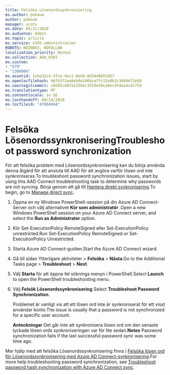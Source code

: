 ```yaml
---
title: Felsöka Lösenordssynkronisering
ms.author: pebaum
author: pebaum
manager: scotv
ms.date: 04/21/2020
ms.audience: Admin
ms.topic: article
ms.service: o365-administration
ROBOTS: NOINDEX, NOFOLLOW
localization_priority: Normal
ms.collection: Adm_O365
ms.custom:
- "579"
- "1300006"
ms.assetid: 1cba32c4-37ce-4ec1-9e58-8d3440b53d57
ms.openlocfilehash: 96f63f2ae8e5de246bce7fc15a9b2c3d604f2eb8
ms.sourcegitcommit: c6692ce0fa1358ec3529e59ca0ecdfdea4cdc759
ms.translationtype: MT
ms.contentlocale: sv-SE
ms.lasthandoff: 09/14/2020
ms.locfileid: "47664944"
---
```

# <a name="troubleshoot-password-synchronization"></a><span data-ttu-id="feddb-102">Felsöka Lösenordssynkronisering</span><span class="sxs-lookup"><span data-stu-id="feddb-102">Troubleshoot password synchronization</span></span>

<span data-ttu-id="feddb-103">För att felsöka problem med Lösenordssynkronisering kan du börja använda denna åtgärd för att ansluta till AAD för att avgöra varför lösen ord inte synkroniseras.</span><span class="sxs-lookup"><span data-stu-id="feddb-103">To troubleshoot password synchronization issues, start by using this AAD Connect troubleshooting task to determine why passwords are not syncing.</span></span> <span data-ttu-id="feddb-104">Börja genom att gå till [Hantera direkt synkronisering](https://admin.microsoft.com/AdminPortal/Home#/dirsyncmanagement).</span><span class="sxs-lookup"><span data-stu-id="feddb-104">To begin, go to [Manage direct sync](https://admin.microsoft.com/AdminPortal/Home#/dirsyncmanagement).</span></span>  

1. <span data-ttu-id="feddb-105">Öppna en ny Windows PowerShell-session på din Azure AD Connect-Server och välj alternativet **Kör som administratör** .</span><span class="sxs-lookup"><span data-stu-id="feddb-105">Open a new Windows PowerShell session on your Azure AD Connect server, and select the **Run as Administrator** option.</span></span>

2. <span data-ttu-id="feddb-106">Kör Set-ExecutionPolicy RemoteSigned eller Set-ExecutionPolicy unrestricted.</span><span class="sxs-lookup"><span data-stu-id="feddb-106">Run Set-ExecutionPolicy RemoteSigned or Set-ExecutionPolicy Unrestricted.</span></span>

3. <span data-ttu-id="feddb-107">Starta Azure AD Connect-guiden.</span><span class="sxs-lookup"><span data-stu-id="feddb-107">Start the Azure AD Connect wizard.</span></span>

4. <span data-ttu-id="feddb-108">Gå till sidan Ytterligare aktiviteter > **Felsöka**  >  **Nästa**.</span><span class="sxs-lookup"><span data-stu-id="feddb-108">Go to the Additional Tasks page > **Troubleshoot** > **Next**.</span></span>

5. <span data-ttu-id="feddb-109">Välj **Starta** för att öppna fel söknings menyn i PowerShell.</span><span class="sxs-lookup"><span data-stu-id="feddb-109">Select **Launch** to open the PowerShell troubleshooting menu.</span></span>

6. <span data-ttu-id="feddb-110">Välj **Felsök Lösenordssynkronisering**.</span><span class="sxs-lookup"><span data-stu-id="feddb-110">Select **Troubleshoot Password Synchronization**.</span></span>

    <span data-ttu-id="feddb-111">Problemet är vanligt vis att ett lösen ord inte är synkroniserat för ett visst användar konto.</span><span class="sxs-lookup"><span data-stu-id="feddb-111">The issue is usually that a password is not synchronized for a specific user account.</span></span>

    <span data-ttu-id="feddb-112">**Anteckningar** Det går inte att synkronisera lösen ord om den senaste lyckade lösen ords synkroniseringen var för lite sedan.</span><span class="sxs-lookup"><span data-stu-id="feddb-112">**Notes** Password synchronization fails if the last successful password sync was some time ago.</span></span>

<span data-ttu-id="feddb-113">Mer hjälp med att felsöka Lösenordssynkronisering finns i [Felsöka lösen ord för Lösenordssynkronisering med Azure AD Connect-synkronisering](https://docs.microsoft.com/azure/active-directory/hybrid/tshoot-connect-password-hash-synchronization).</span><span class="sxs-lookup"><span data-stu-id="feddb-113">For more help troubleshooting password synchronization, see [Troubleshoot password hash synchronization with Azure AD Connect sync](https://docs.microsoft.com/azure/active-directory/hybrid/tshoot-connect-password-hash-synchronization).</span></span>